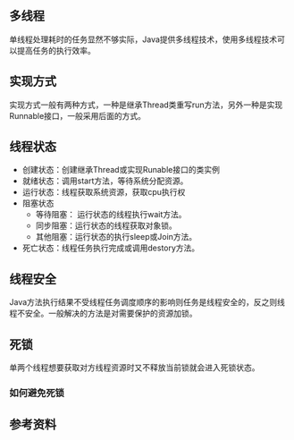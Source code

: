 ## 多线程

单线程处理耗时的任务显然不够实际，Java提供多线程技术，使用多线程技术可以提高任务的执行效率。

## 实现方式

实现方式一般有两种方式，一种是继承Thread类重写run方法，另外一种是实现Runnable接口，一般采用后面的方式。

## 线程状态

-  创建状态：创建继承Thread或实现Runable接口的类实例
- 就绪状态：调用start方法，等待系统分配资源。
- 运行状态：线程获取系统资源，获取cpu执行权
- 阻塞状态
  -  等待阻塞： 运行状态的线程执行wait方法。
  - 同步阻塞：运行状态的线程获取对象锁。
  - 其他阻塞：运行状态的执行sleep或Join方法。
- 死亡状态：线程任务执行完成或调用destory方法。

## 线程安全

Java方法执行结果不受线程任务调度顺序的影响则任务是线程安全的，反之则线程不安全。一般解决的方法是对需要保护的资源加锁。



## 死锁

单两个线程想要获取对方线程资源时又不释放当前锁就会进入死锁状态。



### 如何避免死锁





## 参考资料

[线程池原理]: https://www.cnblogs.com/dolphin0520/p/3932921.html

